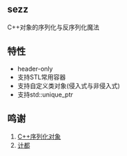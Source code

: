 ## sezz
C++对象的序列化与反序列化魔法

## 特性
- header-only
- 支持STL常用容器
- 支持自定义类对象(侵入式与非侵入式)
- 支持std::unique_ptr

## 鸣谢
1. [C++序列化对象 ](https://www.cnblogs.com/mmc1206x/p/11053826.html)
2. [计都](https://github.com/fuyouawa)

